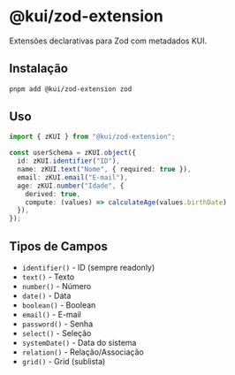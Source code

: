 # @kui/zod-extension

Extensões declarativas para Zod com metadados KUI.

## Instalação

```bash
pnpm add @kui/zod-extension zod
```

## Uso

```typescript
import { zKUI } from "@kui/zod-extension";

const userSchema = zKUI.object({
  id: zKUI.identifier("ID"),
  name: zKUI.text("Nome", { required: true }),
  email: zKUI.email("E-mail"),
  age: zKUI.number("Idade", { 
    derived: true,
    compute: (values) => calculateAge(values.birthDate)
  }),
});
```

## Tipos de Campos

- `identifier()` - ID (sempre readonly)
- `text()` - Texto
- `number()` - Número
- `date()` - Data
- `boolean()` - Boolean
- `email()` - E-mail
- `password()` - Senha
- `select()` - Seleção
- `systemDate()` - Data do sistema
- `relation()` - Relação/Associação
- `grid()` - Grid (sublista)


